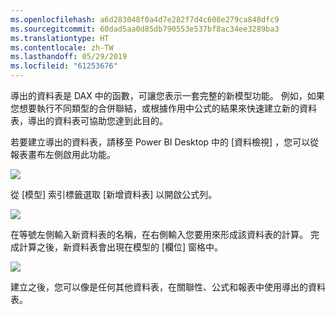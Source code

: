 ```yaml
---
ms.openlocfilehash: a6d283048f0a4d7e282f7d4c608e279ca848dfc9
ms.sourcegitcommit: 60dad5aa0d85db790553e537bf8ac34ee3289ba3
ms.translationtype: HT
ms.contentlocale: zh-TW
ms.lasthandoff: 05/29/2019
ms.locfileid: "61253676"
---
```

導出的資料表是 DAX 中的函數，可讓您表示一套完整的新模型功能。 例如，如果您想要執行不同類型的合併聯結，或根據作用中公式的結果來快速建立新的資料表，導出的資料表可協助您達到此目的。

若要建立導出的資料表，請移至 Power BI Desktop 中的 [資料檢視]  ，您可以從報表畫布左側啟用此功能。

![](media/2-6-create-calculated-tables/2-6_1.png)

從 [模型] 索引標籤選取 [新增資料表]  以開啟公式列。

![](media/2-6-create-calculated-tables/2-6_1b.png)

在等號左側輸入新資料表的名稱，在右側輸入您要用來形成該資料表的計算。 完成計算之後，新資料表會出現在模型的 [欄位] 窗格中。

![](media/2-6-create-calculated-tables/2-6_2.png)

建立之後，您可以像是任何其他資料表，在關聯性、公式和報表中使用導出的資料表。

